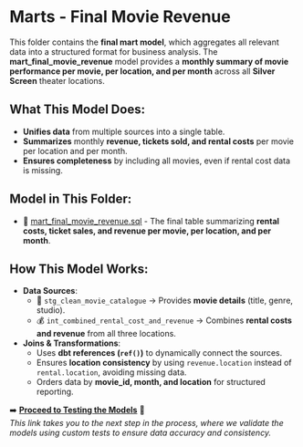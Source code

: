 #  Marts - Final Movie Revenue

This folder contains the **final mart model**, which aggregates all relevant data into a structured format for business analysis. The **mart_final_movie_revenue** model provides a **monthly summary of movie performance per movie, per location, and per month** across all **Silver Screen** theater locations.

##  What This Model Does:
- **Unifies data** from multiple sources into a single table.
- **Summarizes** monthly **revenue, tickets sold, and rental costs** per movie per location and per month.
- **Ensures completeness** by including all movies, even if rental cost data is missing.

##  Model in This Folder:
- 📄 [mart_final_movie_revenue.sql](mart_final_movie_revenue.sql) - The final table summarizing **rental costs, ticket sales, and revenue per movie, per location, and per month**.

##  How This Model Works:
- **Data Sources**:
  - 🎥 `stg_clean_movie_catalogue` → Provides **movie details** (title, genre, studio).
  - 💰 `int_combined_rental_cost_and_revenue` → Combines **rental costs and revenue** from all three locations.
- **Joins & Transformations**:
  - Uses **dbt references (`ref()`)** to dynamically connect the sources.
  - Ensures **location consistency** by using `revenue.location` instead of `rental.location`, avoiding missing data.
  - Orders data by **movie_id, month, and location** for structured reporting.

➡️ **[Proceed to Testing the Models](../../test/)** 🔗  
_This link takes you to the next step in the process, where we validate the models using custom tests to ensure data accuracy and consistency._
